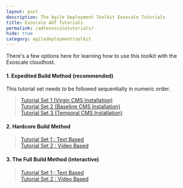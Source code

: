 ```yaml
---
layout: post
description: The Agile Deployment Toolkit Exoscale Tutorials
title: Exoscale ADT Tutorials
permalink: /adtexoscaletutorials/
hide: true
category: agiledeploymenttoolkit
---
```


There's a few options here for learning how to use this toolkit with the Exoscale cloudhost.  

#### 1. Expedited Build Method (recommended)  

This tutorial set needs to be followed sequentially in numeric order.

>    [Tutorial Set 1 (Virgin CMS Installation) ](https://www.codebreakers.uk/adtexoscaletutorialsexpeditedvirgin)   
>    [Tutorial Set 2 (Baseline CMS Installation)](https://www.codebreakers.uk/adtexoscaletutorialsexpeditedbaseline)  
>    [Tutorial Set 3 (Temporal CMS Installation)](https://www.codebreakers.uk/adtexoscaletutorialsexpeditedtemporal)

#### 2. Hardcore Build Method  

>    [Tutorial Set 1 : Text Based](https://www.codebreakers.uk/adtexoscaletutorialshardcoretext)  
>    [Tutorial Set 2 : Video Based](https://www.codebreakers.uk/adtexoscaletutorialshardcorevideo)

#### 3. The Full Build Method (interactive)  

>    [Tutorial Set 1 : Text Based](https://www.codebreakers.uk/adtexoscaletutorialsfullbuildtext)  
>    [Tutorial Set 2 : Video Based](https://www.codebreakers.uk/adtexoscaletutorialsfullbuildvideo)
